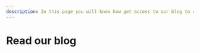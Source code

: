 ```yaml
---
description: In this page you will know how get access to our blog to read others questions from users
---
```


# Read our blog
